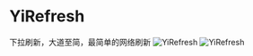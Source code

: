 # YiRefresh
下拉刷新，大道至简，最简单的网络刷新
![YiRefresh](http://7u2k5i.com1.z0.glb.clouddn.com/github_yirefreshtable.gif/!50p) 
![YiRefresh](http://7u2k5i.com1.z0.glb.clouddn.com/github_yirefreshcollection.gif/!50p) 
